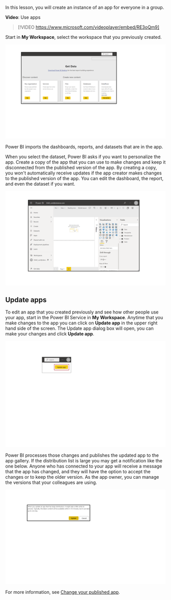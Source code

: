 In this lesson, you will create an instance of an app for everyone in a group.

**Video**: Use apps
> [!VIDEO https://www.microsoft.com/videoplayer/embed/RE3oQm9]

Start in **My Workspace**, select the workspace that you previously created.

![Screenshot of the sample, "Welcome to the Finance Group" app.](../media/pbi-learn06-03myorgcontpk.png)

Power BI imports the dashboards, reports, and datasets that are in the app.

When you select the dataset, Power BI asks if you want to personalize the app. Create a copy of the app that you can use to make changes and keep it disconnected from the published version of the app. By creating a copy, you won't automatically receive updates if the app creator makes changes to the published version of the app. You can edit the dashboard, the report, and even the dataset if you want.

![Screenshot of an imported dashboard.](../media/pbi-learn06-03editreport.png)

## Update apps

To edit an app that you created previously and see how other people use your app, start in the Power BI Service in **My Workspace**. Anytime that you make changes to the app you can click on **Update app** in the upper right hand side of the screen.  The Update app dialog box will open, you can make your changes and click **Update app**.

![Notification that you've made changes to a published app.](../media/pbi-learn06-04uvmadechanges.png)

Power BI processes those changes and publishes the updated app to the app gallery. If the distribution list is large you may get a notification like the one below.  Anyone who has connected to your app will receive a message that the app has changed, and they will have the option to accept the changes or to keep the older version. As the app owner, you can manage the versions that your colleagues are using.

![Screenshot of the success notice after updating an app.](../media/pbi-learn06-04contpksuccess.png)

For more information, see [Change your published app](https://docs.microsoft.com/power-bi/service-create-distribute-apps#change-your-published-app).

